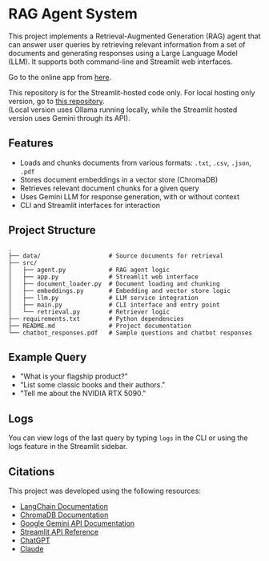 # RAG Agent System

This project implements a Retrieval-Augmented Generation (RAG) agent that can answer user queries by retrieving relevant information from a set of documents and generating responses using a Large Language Model (LLM). It supports both command-line and Streamlit web interfaces.

Go to the online app from [here](https://dhruv-rag-agent.streamlit.app/).

This repository is for the Streamlit-hosted code only. For local hosting only version, go to [this repository](https://github.com/FighterDhruv8/RAG-Agent-Local).\
(Local version uses Ollama running locally, while the Streamlit hosted version uses Gemini through its API).

## Features

- Loads and chunks documents from various formats: `.txt`, `.csv`, `.json`, `.pdf`
- Stores document embeddings in a vector store (ChromaDB)
- Retrieves relevant document chunks for a given query
- Uses Gemini LLM for response generation, with or without context
- CLI and Streamlit interfaces for interaction

## Project Structure

```
.
├── data/                   # Source documents for retrieval
├── src/
│   ├── agent.py            # RAG agent logic
│   ├── app.py              # Streamlit web interface
│   ├── document_loader.py  # Document loading and chunking
│   ├── embeddings.py       # Embedding and vector store logic
│   ├── llm.py              # LLM service integration
│   ├── main.py             # CLI interface and entry point
│   └── retrieval.py        # Retriever logic
├── requirements.txt        # Python dependencies
├── README.md               # Project documentation
└── chatbot_responses.pdf   # Sample questions and chatbot responses
```

## Example Query

- "What is your flagship product?"
- "List some classic books and their authors."
- "Tell me about the NVIDIA RTX 5090."

## Logs

You can view logs of the last query by typing `logs` in the CLI or using the logs feature in the Streamlit sidebar.

## Citations

This project was developed using the following resources:

- [LangChain Documentation](https://python.langchain.com/docs/introduction/)
- [ChromaDB Documentation](https://docs.trychroma.com/docs/overview/introduction)
- [Google Gemini API Documentation](https://ai.google.dev/gemini-api/docs/)
- [Streamlit API Reference](https://docs.streamlit.io/develop/api-reference)
- [ChatGPT](https://chat.openai.com/)
- [Claude](https://claude.ai/)
